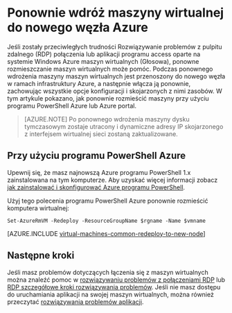 <properties 
    pageTitle="Ponownie wdróż maszyn wirtualnych systemu Windows | Microsoft Azure" 
    description="W tym artykule opisano, jak ponownie rozmieścić maszyn wirtualnych systemu Windows zmniejszeniu problemy z połączeniem RDP." 
    services="virtual-machines-windows" 
    documentationCenter="virtual-machines" 
    authors="iainfoulds" 
    manager="timlt"
    tags="azure-resource-manager,top-support-issue" 
/>
    

<tags 
    ms.service="virtual-machines-windows" 
    ms.devlang="na" 
    ms.topic="support-article" 
    ms.tgt_pltfrm="vm-windows"
    ms.workload="infrastructure" 
    ms.date="09/19/2016" 
    ms.author="iainfou" 
/>


# <a name="redeploy-virtual-machine-to-new-azure-node"></a>Ponownie wdróż maszyny wirtualnej do nowego węzła Azure

Jeśli zostały przeciwległych trudności Rozwiązywanie problemów z pulpitu zdalnego (RDP) połączenia lub aplikacji programu access oparte na systemie Windows Azure maszyn wirtualnych (Głosowa), ponowne rozmieszczanie maszyn wirtualnych może pomóc. Podczas ponownego wdrożenia maszyny maszyn wirtualnych jest przenoszony do nowego węzła w ramach infrastruktury Azure, a następnie włącza ją ponownie, zachowując wszystkie opcje konfiguracji i skojarzonych z nimi zasobów. W tym artykule pokazano, jak ponownie rozmieścić maszyny przy użyciu programu PowerShell Azure lub Azure portal.

> [AZURE.NOTE] Po ponownego wdrożenia maszyny dysku tymczasowym zostaje utracony i dynamiczne adresy IP skojarzonego z interfejsem wirtualnej sieci zostaną zaktualizowane. 

## <a name="using-azure-powershell"></a>Przy użyciu programu PowerShell Azure

Upewnij się, że masz najnowszą Azure programu PowerShell 1.x zainstalowana na tym komputerze. Aby uzyskać więcej informacji zobacz [jak zainstalować i skonfigurować Azure programu PowerShell](../powershell-install-configure.md).

Użyj tego polecenia programu PowerShell Azure ponownie rozmieścić komputera wirtualnej:

    Set-AzureRmVM -Redeploy -ResourceGroupName $rgname -Name $vmname 


[AZURE.INCLUDE [virtual-machines-common-redeploy-to-new-node](../../includes/virtual-machines-common-redeploy-to-new-node.md)]


## <a name="next-steps"></a>Następne kroki
Jeśli masz problemów dotyczących łączenia się z maszyn wirtualnych można znaleźć pomoc w [rozwiązywaniu problemów z połączeniami RDP](virtual-machines-windows-troubleshoot-rdp-connection.md) lub [RDP szczegółowe kroki rozwiązywania problemów](virtual-machines-windows-detailed-troubleshoot-rdp.md). Jeśli nie masz dostępu do uruchamiania aplikacji na swojej maszyn wirtualnych, można również przeczytać [rozwiązywania problemów aplikacji](virtual-machines-windows-troubleshoot-app-connection.md).